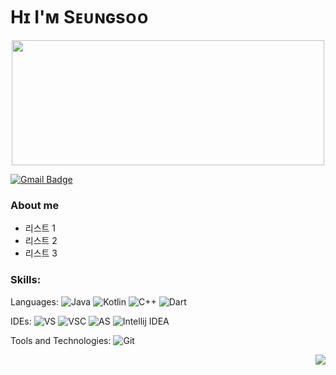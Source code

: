# Hɪ I'ᴍ Sᴇᴜɴɢsᴏᴏ

<p align="center"><img src="https://cdn.discordapp.com/attachments/1052968210678423552/1065987022457688064/2afa1da2e65724b0.png"  width="500" height="200"></p>

[![Gmail Badge](https://img.shields.io/badge/Gmail-D14836?style=flat&logo=Gmail&logoColor=white)](mailto:shinseungsoo525@gmail.com)

### About me

- 리스트 1
- 리스트 2
- 리스트 3

### Skills:

Languages:
![Java](https://img.shields.io/badge/Java-#F37C20.svg?style=for-the-badge&logoColor=white)
![Kotlin](https://img.shields.io/badge/Kotlin-#7F52FF.svg?&style=for-the-badge&logo=Kotlin&logoColor=white)
![C++](https://img.shields.io/badge/C++-#00599C.svg?&style=for-the-badge&logo=C++&logoColor=white)
![Dart](https://img.shields.io/badge/Dart-#0175C2.svg?&style=for-the-badge&logo=Dart&logoColor=white)

IDEs:
![VS](https://img.shields.io/badge/Visual%20Studio-#5C2D91.svg?&style=for-the-badge&logo=Visual%20Studio&logoColor=white)
![VSC](https://img.shields.io/badge/Visual%20Studio%20Code-007ACC.svg?&style=for-the-badge&logo=Visual%20Studio%20Code&logoColor=white)
![AS](https://img.shields.io/badge/Android%20Studio-3DDC84.svg?&style=for-the-badge&logo=Android%20Studio&logoColor=white)
![Intellij IDEA](https://img.shields.io/badge/Intellij%20IDEA-#000000.svg?&style=for-the-badge&logo=Intellij%20IDEA&logoColor=white)

Tools and Technologies:
![Git](https://img.shields.io/badge/Git-#F05032.svg?&style=for-the-badge&logo=Git&logoColor=white)

<img align='right' src="http://mazassumnida.wtf/api/v2/generate_badge?boj=seungsoo525">
